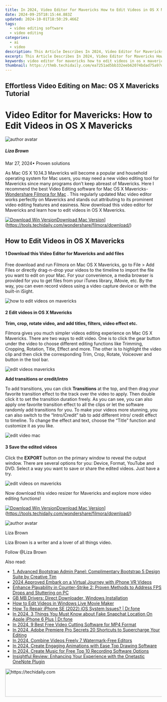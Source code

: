 ```yaml
---
title: In 2024, Video Editor for Mavericks How to Edit Videos in OS X Mavericks
date: 2024-09-25T18:15:44.883Z
updated: 2024-10-01T18:50:29.466Z
tags: 
  - video editing software
  - video editing
categories: 
  - ai
  - video
description: This Article Describes In 2024, Video Editor for Mavericks How to Edit Videos in OS X Mavericks
excerpt: This Article Describes In 2024, Video Editor for Mavericks How to Edit Videos in OS X Mavericks
keywords: video editor for mavericks how to edit videos in os x mavericks,ai animation video editor for mavericks how to edit videos in os x mavericks,edit like a pro video editing in os x mavericks made easy,edit videos on mac avs video editor for macos,ai animation mp4 editor for mavericks edit mp4 in os x mavericks,mp4 editor for mavericks edit mp4 in os x mavericks,wish to edit your mp4 files in os x 109 mavericks video editor for mac is provided for you
thumbnail: https://thmb.techidaily.com/ea7251ad5bb332eeb62074bdad75a97d412bc5c90367153732b7b65655c151cd.jpg
---
```


## Effortless Video Editing on Mac: OS X Mavericks Tutorial

# Video Editor for Mavericks: How to Edit Videos in OS X Mavericks

![author avatar](https://lh5.googleusercontent.com/-AIMmjowaFs4/AAAAAAAAAAI/AAAAAAAAABc/Y5UmwDaI7HU/s250-c-k/photo.jpg)

##### Liza Brown

 Mar 27, 2024• Proven solutions

As Mac OS X 10.14.3 Mavericks will become a popular and household operating system for Mac users, you may need a new video editing tool for Mavericks since many programs don’t keep abreast of Mavericks. Here I recommend the best Video Editing software for Mac OS X Mavericks- [Wondershare Filmora for Mac](https://tools.techidaily.com/wondershare/filmora/download/) . This regularly updated Mac video editor works perfectly on Mavericks and stands out attributing to its prominent video editing features and easiness. Now download this video editor for Mavericks and learn how to edit videos in OS X Mavericks.

[![Download Win Version](https://images.wondershare.com/filmora/guide/download-btn-win.jpg)](https://tools.techidaily.com/wondershare/filmora/download/)[Download Mac Version](https://images.wondershare.com/filmora/guide/download-btn-mac.jpg)](https://tools.techidaily.com/wondershare/filmora/download/)

## How to Edit Videos in OS X Mavericks

#### 1 Download this Video Editor for Mavericks and add files

Free download and run Filmora on Mac OS X Mavericks, go to File > Add Files or directly drag-n-drop your videos to the timeline to import the file you want to edit on your Mac. For your convenience, a media browser is provided for you to get files from your iTunes library, iMovie, etc. By the way, you can even record videos using a video capture device or with the built-in iSight.

![how to edit videos on mavericks](https://images.wondershare.com/filmora/article-images/import-video-9-mac.jpg)

#### 2 Edit videos in OS X Mavericks

 **Trim, crop, rotate video, and add titles, filters, video effect etc.**

Filmora gives you much simpler videos editing experience on Mac OS X Mavericks. There are two ways to edit video. One is to click the gear button under the video to choose different editing functions like Trimming, Cropping, Rotation, Title, Effect and more. The other is to highlight the video clip and then click the corresponding Trim, Crop, Rotate, Voiceover and button in the tool bar.

![edit videos mavericks](https://images.wondershare.com/filmora/article-images/edit-video-filmora-9-mac.jpg)

 **Add transitions or credit/intro**

To add transitions, you can click **Transitions** at the top, and then drag your favorite transition effect to the track over the video to apply. Then double click it to set the transition duration freely. As you can see, you can also apply one favorite transition effect to all the clips or let the software randomly add transitions for you. To make your videos more stunning, you can also switch to the “Intro/Credit” tab to add different intro/ credit effect to timeline. To change the effect and text, choose the “Title” function and customize it as you like.

![edit video mac](https://images.wondershare.com/filmora/guide/add-transition-mac.jpg)

#### 3 Save the edited videos

Click the **EXPORT** button on the primary window to reveal the output window. There are several options for you: Device, Format, YouTube and DVD. Select a way you want to save or share the edited videos. Just have a try.

![edit videos on mavericks](https://images.wondershare.com/filmora/guide/export-to-format-mac.JPG)

Now download this video resizer for Mavericks and explore more video editing functions!

[![Download Win Version](https://images.wondershare.com/filmora/guide/download-btn-win.jpg)](https://tools.techidaily.com/wondershare/filmora/download/)[Download Mac Version](https://images.wondershare.com/filmora/guide/download-btn-mac.jpg)](https://tools.techidaily.com/wondershare/filmora/download/)

![author avatar](https://lh5.googleusercontent.com/-AIMmjowaFs4/AAAAAAAAAAI/AAAAAAAAABc/Y5UmwDaI7HU/s250-c-k/photo.jpg)

Liza Brown

Liza Brown is a writer and a lover of all things video.

Follow @Liza Brown

<ins class="adsbygoogle"
      style="display:block"
      data-ad-client="ca-pub-7571918770474297"
      data-ad-slot="8358498916"
      data-ad-format="auto"
      data-full-width-responsive="true"></ins>

<span class="atpl-alsoreadstyle">Also read:</span>
<div><ul>
<li><a href="https://win-data.techidaily.com/1-advanced-bootstrap-admin-panel-complimentary-bootstrap-5-design-suite-by-creative-tim/"><u>1. Advanced Bootstrap Admin Panel: Complimentary Bootstrap 5 Design Suite by Creative Tim</u></a></li>
<li><a href="https://fox-hovers.techidaily.com/2024-approved-embark-on-a-virtual-journey-with-iphone-vr-videos/"><u>2024 Approved Embark on a Virtual Journey with iPhone VR Videos</u></a></li>
<li><a href="https://program-issues.techidaily.com/enhance-playability-in-counter-strike-2-proven-methods-to-address-fps-drops-and-stuttering-on-pc/"><u>Enhance Playability in Counter-Strike 2: Proven Methods to Address FPS Drops and Stuttering on PC</u></a></li>
<li><a href="https://driver-install.techidaily.com/gb-mb-drivers-direct-downloader-windows-installation/"><u>GB MB Drivers: Direct Downloader, Windows Installation</u></a></li>
<li><a href="https://ai-vdieo-software.techidaily.com/how-to-edit-videos-in-windows-live-movie-maker/"><u>How to Edit Videos in Windows Live Movie Maker</u></a></li>
<li><a href="https://blog-min.techidaily.com/how-to-repair-iphone-se-2022-ios-system-issues-drfone-by-drfone-ios-system-repair-ios-system-repair/"><u>How To Repair iPhone SE (2022) iOS System Issues? | Dr.fone</u></a></li>
<li><a href="https://location-social.techidaily.com/in-2024-3-things-you-must-know-about-fake-snapchat-location-on-apple-iphone-6-plus-drfone-by-drfone-virtual-ios/"><u>In 2024, 3 Things You Must Know about Fake Snapchat Location On Apple iPhone 6 Plus | Dr.fone</u></a></li>
<li><a href="https://ai-vdieo-software.techidaily.com/in-2024-9-best-free-video-cutting-software-for-mp4-format/"><u>In 2024, 9 Best Free Video Cutting Software for MP4 Format</u></a></li>
<li><a href="https://ai-vdieo-software.techidaily.com/in-2024-adobe-premiere-pro-secrets-20-shortcuts-to-supercharge-your-editing/"><u>In 2024, Adobe Premiere Pro Secrets 20 Shortcuts to Supercharge Your Editing</u></a></li>
<li><a href="https://ai-vdieo-software.techidaily.com/in-2024-combine-videos-freely-7-watermark-free-editors/"><u>In 2024, Combine Videos Freely 7 Watermark-Free Editors</u></a></li>
<li><a href="https://ai-vdieo-software.techidaily.com/in-2024-create-engaging-animations-with-ease-top-drawing-software/"><u>In 2024, Create Engaging Animations with Ease Top Drawing Software</u></a></li>
<li><a href="https://ai-vdieo-software.techidaily.com/in-2024-create-music-for-free-top-10-recording-software-options/"><u>In 2024, Create Music for Free Top 10 Recording Software Options</u></a></li>
<li><a href="https://buynow-reviews.techidaily.com/insightful-review-enhancing-your-experience-with-the-onetastic-onenote-plugin/"><u>Insightful Review: Enhancing Your Experience with the Onetastic OneNote Plugin</u></a></li>
</ul></div>

<!-- affiliate ads begin -->
<a href="https://appsumo.8odi.net/c/5597632/2151854/7443" target="_top" id="2151854">
  <img src="//a.impactradius-go.com/display-ad/7443-2151854" border="0" alt="https://techidaily.com" width="600" height="90"/>
</a>
<img height="0" width="0" src="https://appsumo.8odi.net/i/5597632/2151854/7443" style="position:absolute;visibility:hidden;" border="0" />
<!-- affiliate ads end -->

